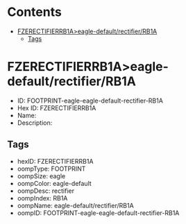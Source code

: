 



Contents
========

* [FZERECTIFIERRB1A>eagle-default/rectifier/RB1A](#fzerectifierrb1aeagle-defaultrectifierrb1a)
	* [Tags](#tags)

# FZERECTIFIERRB1A>eagle-default/rectifier/RB1A

- ID: FOOTPRINT-eagle-eagle-default-rectifier-RB1A
- Hex ID: FZERECTIFIERRB1A
- Name: 
- Description: 

## Tags

- hexID: FZERECTIFIERRB1A
- oompType: FOOTPRINT
- oompSize: eagle
- oompColor: eagle-default
- oompDesc: rectifier
- oompIndex: RB1A
- oompName: eagle-default/rectifier/RB1A
- oompID: FOOTPRINT-eagle-eagle-default-rectifier-RB1A
